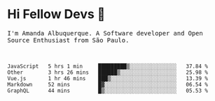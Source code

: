 # Hi Fellow Devs :wave:
   
<p>
  <samp>
    I'm Amanda Albuquerque. A Software developer and Open Source Enthusiast from São Paulo.
  </samp>

  
<!--   [![Twitter Follow](https://img.shields.io/twitter/follow/alalbux?style=social)](https://www.twitter.com/alalbux)
  [![Linkedin Badge](https://img.shields.io/badge/-alalbux-blue?style=flat-square&logo=Linkedin&logoColor=white&link=https://www.linkedin.com/in/alalbux/)](https://www.linkedin.com/in/alalbux/)
  [![Medium Badge](https://img.shields.io/badge/-alalbux-black?style=flat-square&logo=Medium&logoColor=white&link=https://medium.com/@alalbux)](https://medium.com/@alalbux) -->
</p>

  <br/>
  

<!--START_SECTION:waka-->
```text
JavaScript   5 hrs 1 min     █████████▒░░░░░░░░░░░░░░░   37.84 % 
Other        3 hrs 26 mins   ██████▒░░░░░░░░░░░░░░░░░░   25.98 % 
Vue.js       1 hr 46 mins    ███▒░░░░░░░░░░░░░░░░░░░░░   13.39 % 
Markdown     52 mins         █▓░░░░░░░░░░░░░░░░░░░░░░░   06.54 % 
GraphQL      44 mins         █▒░░░░░░░░░░░░░░░░░░░░░░░   05.53 % 
```
<!--END_SECTION:waka-->

